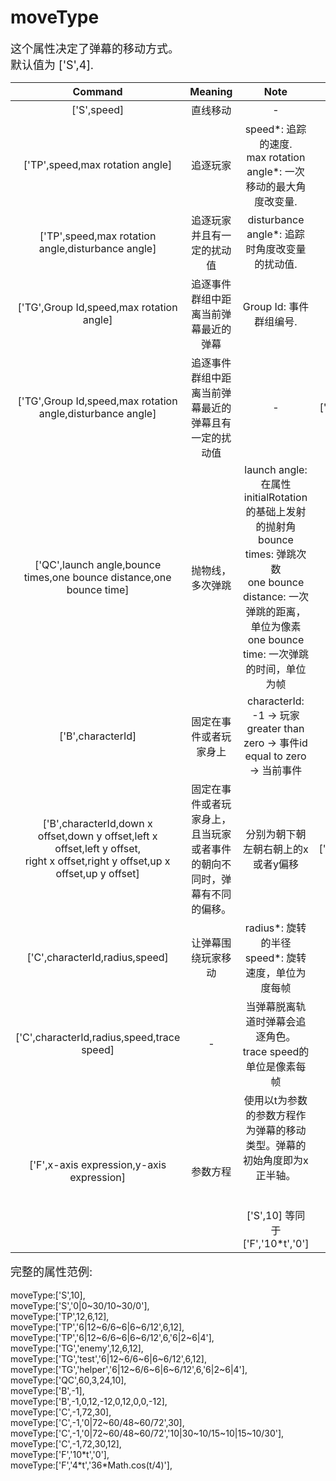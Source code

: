 # moveType

<font size=4>这个属性决定了弹幕的移动方式。   
默认值为 ['S',4].</font>

|                           Command                            |                           Meaning                            |                             Note                             |         Example          |
| :----------------------------------------------------------: | :----------------------------------------------------------: | :----------------------------------------------------------: | :----------------------: |
|                         ['S',speed]                          |                           直线移动                           |                              -                               |         ['S',12]         |
|               ['TP',speed,max rotation angle]                |                           追逐玩家                           | speed*: 追踪的速度.<br />max rotation angle*: 一次移动的最大角度改变量. |       ['TP',12,6]        |
|  [&#39;TP&#39;,speed,max rotation angle,disturbance angle]   |                  追逐玩家并且有一定的扰动值                  |        disturbance angle*: 追踪时角度改变量的扰动值.         |      ['TP',12,6,12]      |
|           ['TG',Group Id,speed,max rotation angle]           |             追逐事件群组中距离当前弹幕最近的弹幕             |                   Group Id: 事件群组编号.                    |   ['TG','enemy',12,6]    |
|  ['TG',Group Id,speed,max rotation angle,disturbance angle]  |     追逐事件群组中距离当前弹幕最近的弹幕且有一定的扰动值     |                              -                               |  ['TG','enemy',12,6,12]  |
| ['QC',launch angle,bounce times,one bounce distance,one bounce time] |                       抛物线，多次弹跳                       | launch angle: 在属性initialRotation的基础上发射的抛射角<br />bounce times: 弹跳次数<br />one bounce distance: 一次弹跳的距离，单位为像素<br />one bounce time: 一次弹跳的时间，单位为帧 |    ['QC',60,3,24,10]     |
|                      ['B',characterId]                       |                    固定在事件或者玩家身上                    | characterId: <br />-1 -> 玩家<br />greater than zero -> 事件id<br /> equal to zero -> 当前事件 |         ['B',-1]         |
| ['B',characterId,down x offset,down y offset,left x offset,left y offset,<br />right x offset,right y offset,up x offset,up y offset] | 固定在事件或者玩家身上，<br />且当玩家或者事件的朝向不同时，弹幕有不同的偏移。 |              分别为朝下朝左朝右朝上的x或者y偏移              | ['B',-1,0,0,0,0,0,0,0,0] |
|                ['C',characterId,radius,speed]                |                      让弹幕围绕玩家移动                      |  radius\*: 旋转的半径<br />speed\*: 旋转速度，单位为 度每帧  |      ['C',-1,72,30]      |
|          ['C',characterId,radius,speed,trace speed]          |                              -                               | 当弹幕脱离轨道时弹幕会追逐角色。<br />trace speed的单位是像素每帧 |    ['C',-1,72,30,12]     |
|          ['F',x-axis expression,y-axis expression]           |                           参数方程                           | 使用以t为参数的参数方程作为弹幕的移动类型。弹幕的初始角度即为x正半轴。<br /><br /><br />['S',10] 等同于 ['F','10\*t','0'] |    ['F','10\*t','0']     |

<font size=4>完整的属性范例:   </font>
<br/><br/>moveType:['S',10],   
moveType:['S','0|0~30/10~30/0'],   
moveType:['TP',12,6,12],   
moveType:['TP','6|12~6/6~6|6~6/12',6,12],   
moveType:['TP','6|12~6/6~6|6~6/12',6,'6|2~6|4'],   
moveType:['TG','enemy',12,6,12],   
moveType:['TG','test','6|12~6/6~6|6~6/12',6,12],   
moveType:['TG','helper','6|12~6/6~6|6~6/12',6,'6|2~6|4'],   
moveType:['QC',60,3,24,10],   
moveType:['B',-1],   
moveType:['B',-1,0,12,-12,0,12,0,0,-12],   
moveType:['C',-1,72,30],   
moveType:['C',-1,'0|72~60/48~60/72',30],   
moveType:['C',-1,'0|72~60/48~60/72','10|30~10/15~10|15~10/30'],   
moveType:['C',-1,72,30,12],   
moveType:['F','10\*t','0'],   
moveType:['F','4\*t','36\*Math.cos(t/4)'],   